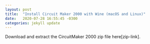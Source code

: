 ```yaml
---
layout: post
title:  "Install Circuit Maker 2000 with Wine (macOS and Linux)"
date:   2020-07-28 16:55:45 -0300
categories: jekyll update
---
```


Download and extract the CircuitMaker 2000 zip file here[zip-link].

## 
